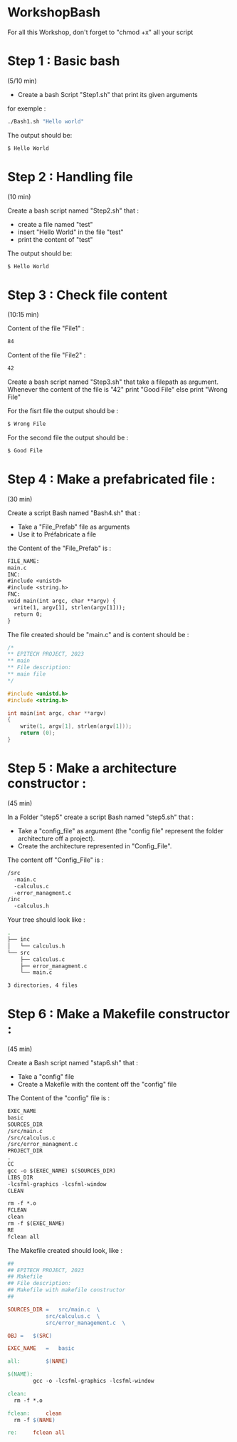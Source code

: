 # WorkshopBash

For all this Workshop, don't forget to "chmod +x" all your script 

# Step 1 : Basic bash
(5/10 min)

- Create a bash Script "Step1.sh" that print its given arguments

for exemple :
```bash
./Bash1.sh "Hello world"
```

The output should be:
```bash
$ Hello World
```

# Step 2 : Handling file
(10 min)

Create a bash script named "Step2.sh" that :
- create a file named "test"
- insert "Hello World" in the file "test"
- print the content of "test"

The output should be:
```bash
$ Hello World
```
# Step 3 : Check file content
(10:15 min)

Content of the file "File1" :

```bash
84
```

Content of the file "File2" :

```bash
42
```

Create a bash script named "Step3.sh" that take a filepath as argument.
Whenever the content of the file is "42" print "Good File" else print "Wrong File"

For the fisrt file the output should be :

```bash
$ Wrong File
```

For the second file the output should be :

```bash
$ Good File
```

# Step 4 : Make a prefabricated file :
(30 min)

Create a script Bash named "Bash4.sh" that :
- Take a "File_Prefab" file as arguments
- Use it to Préfabricate a file

the Content of the "File_Prefab" is :

```txt
FILE_NAME:
main.c
INC:
#include <unistd>
#include <string.h>
FNC: 
void main(int argc, char **argv) {
  write(1, argv[1], strlen(argv[1]));
  return 0;
}
```

The file created should be "main.c" and is content should be :

```c
/*
** EPITECH PROJECT, 2023
** main
** File description:
** main file
*/

#include <unistd.h>
#include <string.h>

int main(int argc, char **argv)
{
    write(1, argv[1], strlen(argv[1]));
    return (0);
}
```

# Step 5 : Make a architecture constructor :
(45 min)

In a Folder "step5" create a script Bash named "step5.sh" that :
- Take a "config_file" as argument (the "config file" represent the folder architecture off a project).
- Create the architecture represented in "Config_File".

The content off "Config_File" is :

```bash
/src
  -main.c
  -calculus.c
  -error_managment.c
/inc
  -calculus.h
```

Your tree should look like :

```bash
.
├── inc
│   └── calculus.h
└── src
    ├── calculus.c
    ├── error_managment.c
    └── main.c

3 directories, 4 files
```

# Step 6 : Make a Makefile constructor :
(45 min)

Create a Bash script named "stap6.sh" that :
- Take a "config" file
- Create a Makefile with the content off the "config" file

The Content of the "config" file is :

```txt
EXEC_NAME
basic
SOURCES_DIR
/src/main.c
/src/calculus.c
/src/error_managment.c
PROJECT_DIR
.
CC
gcc -o $(EXEC_NAME) $(SOURCES_DIR)
LIBS_DIR
-lcsfml-graphics -lcsfml-window
CLEAN

rm -f *.o
FCLEAN
clean
rm -f $(EXEC_NAME)
RE
fclean all
```

The Makefile created should look, like :

```Makefile
##
## EPITECH PROJECT, 2023
## Makefile
## File description:
## Makefile with makefile constructor
##

SOURCES_DIR	= 	src/main.c 	\
			src/calculus.c 	\
			src/error_management.c 	\

OBJ	=	$(SRC)

EXEC_NAME	=	basic

all: 		$(NAME)

$(NAME):
		gcc -o -lcsfml-graphics -lcsfml-window

clean:
  rm -f *.o

fclean:		clean
  rm -f $(NAME)

re:		fclean all
```



